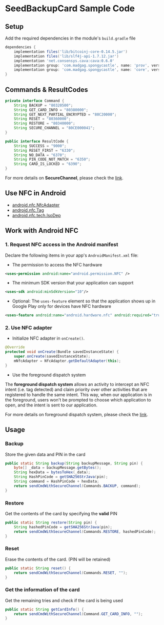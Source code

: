 # SeedBackupCard Sample Code

Setup
-----
Add the required dependencies in the module's ```build.gradle``` file
```groovy
dependencies {
    implementation files('lib/bitcoinj-core-0.14.5.jar')
    implementation files('lib/slf4j-api-1.7.12.jar')
    implementation 'net.consensys.cava:cava:0.6.0'
    implementation group: 'com.madgag.spongycastle', name: 'prov', version: '1.58.0.0'
    implementation group: 'com.madgag.spongycastle', name: 'core', version: '1.58.0.0'
}
```

Commands & ResultCodes
----------------------
```java
private interface Command {
    String BACKUP = "80320500";
    String GET_CARD_INFO = "80380000";
    String GET_NEXT_PARTIAL_ENCRYPTED = "80C20000";
    String RESET = "80360000";
    String RESTORE = "80340000";
    String SECURE_CHANNEL = "80CE000041";
}

public interface ResultCode {
    String SUCCESS = "9000";
    String RESET_FIRST = "6330";
    String NO_DATA = "6370";
    String PIN_CODE_NOT_MATCH = "6350";
    String CARD_IS_LOCKED = "6390";
}
```
For more details on **SecureChannel**, please check the [link](https://github.com/CoolBitX-Technology/seed-backup-card-android-sample/blob/master/SecureChannel.txt).

Use NFC in Android
------------------
- [android.nfc.NfcAdapter](https://developer.android.com/reference/android/nfc/NfcAdapter)
- [android.nfc.Tag](https://developer.android.com/reference/android/nfc/Tag)
- [android.nfc.tech.IsoDep](https://developer.android.com/reference/android/nfc/tech/IsoDep) 


Work with Android NFC
---------------------
### 1. Request NFC access in the Android manifest
Declare the following items in your app's ```AndroidManifest.xml``` file:

- The permission to access the NFC hardware
```xml
<uses-permission android:name="android.permission.NFC" />
``` 

- The minimum SDK version that your application can support
```xml
<uses-sdk android:minSdkVersion="10"/>
```

- Optional: The ```uses-feature``` element so that the application shows up in Google Play only for devices have NFC hardware
```xml
<uses-feature android:name="android.hardware.nfc" android:required="true" />
``` 

### 2. Use NFC adapter
- Initialize NFC adapter in ```onCreate()```.
```java
@Override
protected void onCreate(Bundle savedInstanceState) {
    super.onCreate(savedInstanceState);
    mNfcAdapter = NfcAdapter.getDefaultAdapter(this);
}
```
- Use the foreground dispatch system

The **foreground dispatch system** allows an activity to intercept an NFC intent (i.e. tag detected) 
and claim priority over other activities that are registered to handle the same intent. 
This way, when our application is in the foreground, 
users won't be prompted to choose which application to open, and the intent is sent to our application.

For more details on foreground dispatch system, please check the [link](https://developer.android.com/guide/topics/connectivity/nfc/advanced-nfc#foreground-dispatch).

Usage
-----

### Backup
Store the given data and PIN in the card
```java
public static String backup(String backupMessage, String pin) {
    byte[] _data = backupMessage.getBytes();
    String hexData = bytesToHex(_data);
    String HashPinCode = getSHA256StrJava(pin);
    String command = HashPinCode + hexData;
    return sendCmdWithSecureChannel(Commands.BACKUP, command);
}
```

### Restore
Get the contents of the card by specifying the **valid** PIN
```java
public static String restore(String pin) {
    String hashedPinCode = getSHA256StrJava(pin);
    return sendCmdWithSecureChannel(Commands.RESTORE, hashedPinCode);
}
```

### Reset
Erase the contents of the card. (PIN will be retained)
```java
public static String reset() {
    return sendCmdWithSecureChannel(Commands.RESET, "");
}
```

### Get the information of the card
Get the remaining tries and check if the card is being used
```java
public static String getCardInfo() {
    return sendCmdWithSecureChannel(Command.GET_CARD_INFO, "");
}
```
